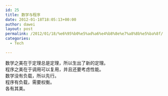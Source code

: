 ```yaml
---
id: 25
title: 数学与程序
date: 2012-01-18T18:05:13+00:00
author: dawei
layout: post
permalink: /2012/01/18/%e6%95%b0%e5%ad%a6%e4%b8%8e%e7%a8%8b%e5%ba%8f/
categories:
  - Tech

---
```

数学之美在于定理总是定理，所以生出了新的定理。  
程序之美在于调用可以复用，并且还要考虑性能。  
数学没有负载，所以先行。  
程序有负载，需要权衡。  
各有其美。
